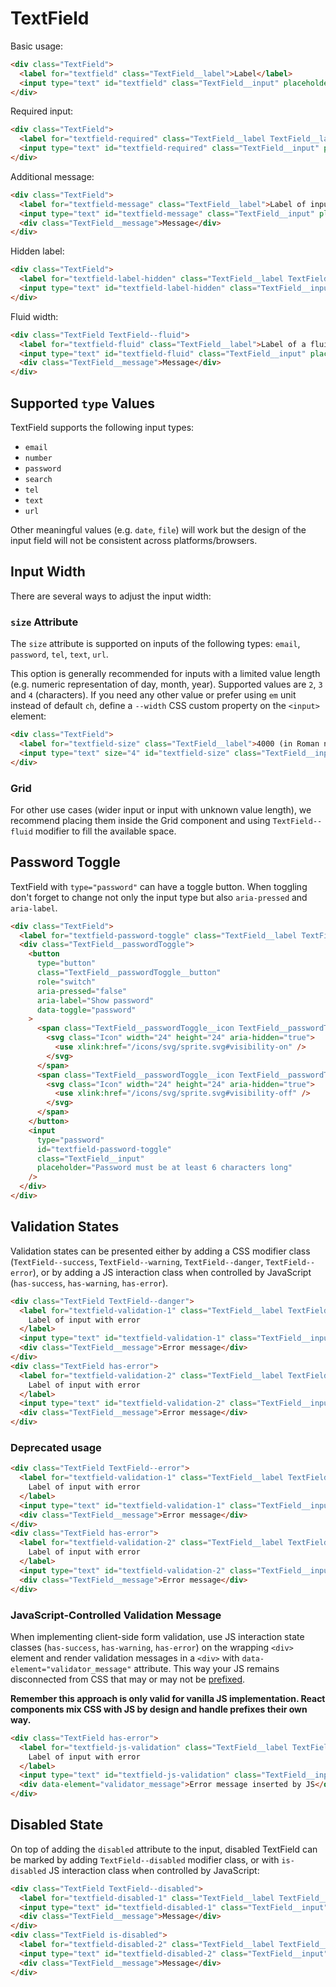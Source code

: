 # TextField

Basic usage:

```html
<div class="TextField">
  <label for="textfield" class="TextField__label">Label</label>
  <input type="text" id="textfield" class="TextField__input" placeholder="Placeholder" />
</div>
```

Required input:

```html
<div class="TextField">
  <label for="textfield-required" class="TextField__label TextField__label--required">Label of required input</label>
  <input type="text" id="textfield-required" class="TextField__input" placeholder="Placeholder" required />
</div>
```

Additional message:

```html
<div class="TextField">
  <label for="textfield-message" class="TextField__label">Label of input with message</label>
  <input type="text" id="textfield-message" class="TextField__input" placeholder="Placeholder" />
  <div class="TextField__message">Message</div>
</div>
```

Hidden label:

```html
<div class="TextField">
  <label for="textfield-label-hidden" class="TextField__label TextField__label--hidden">Label Hidden</label>
  <input type="text" id="textfield-label-hidden" class="TextField__input" placeholder="Placeholder" value="Filled" />
</div>
```

Fluid width:

```html
<div class="TextField TextField--fluid">
  <label for="textfield-fluid" class="TextField__label">Label of a fluid input</label>
  <input type="text" id="textfield-fluid" class="TextField__input" placeholder="Placeholder" />
  <div class="TextField__message">Message</div>
</div>
```

## Supported `type` Values

TextField supports the following input types:

- `email`
- `number`
- `password`
- `search`
- `tel`
- `text`
- `url`

Other meaningful values (e.g. `date`, `file`) will work but the design of the
input field will not be consistent across platforms/browsers.

## Input Width

There are several ways to adjust the input width:

### `size` Attribute

The `size` attribute is supported on inputs of the following types: `email`,
`password`, `tel`, `text`, `url`.

This option is generally recommended for inputs with a limited value length
(e.g. numeric representation of day, month, year). Supported values are `2`, `3`
and `4` (characters). If you need any other value or prefer using `em` unit
instead of default `ch`, define a `--width` CSS custom property on the `<input>`
element:

```html
<div class="TextField">
  <label for="textfield-size" class="TextField__label">4000 (in Roman numerals)</label>
  <input type="text" size="4" id="textfield-size" class="TextField__input" style="--width: 4em;" />
</div>
```

### Grid

For other use cases (wider input or input with unknown value length), we
recommend placing them inside the Grid component and using `TextField--fluid`
modifier to fill the available space.

## Password Toggle

TextField with `type="password"` can have a toggle button. When toggling don't
forget to change not only the input type but also `aria-pressed` and
`aria-label`.

```html
<div class="TextField">
  <label for="textfield-password-toggle" class="TextField__label TextField__label--required">Password Toggle</label>
  <div class="TextField__passwordToggle">
    <button
      type="button"
      class="TextField__passwordToggle__button"
      role="switch"
      aria-pressed="false"
      aria-label="Show password"
      data-toggle="password"
    >
      <span class="TextField__passwordToggle__icon TextField__passwordToggle__icon--hidden">
        <svg class="Icon" width="24" height="24" aria-hidden="true">
          <use xlink:href="/icons/svg/sprite.svg#visibility-on" />
        </svg>
      </span>
      <span class="TextField__passwordToggle__icon TextField__passwordToggle__icon--shown">
        <svg class="Icon" width="24" height="24" aria-hidden="true">
          <use xlink:href="/icons/svg/sprite.svg#visibility-off" />
        </svg>
      </span>
    </button>
    <input
      type="password"
      id="textfield-password-toggle"
      class="TextField__input"
      placeholder="Password must be at least 6 characters long"
    />
  </div>
</div>
```

## Validation States

Validation states can be presented either by adding a CSS modifier class
(`TextField--success`, `TextField--warning`, `TextField--danger`, `TextField--error`), or by adding
a JS interaction class when controlled by JavaScript (`has-success`,
`has-warning`, `has-error`).

```html
<div class="TextField TextField--danger">
  <label for="textfield-validation-1" class="TextField__label TextField__label--required">
    Label of input with error
  </label>
  <input type="text" id="textfield-validation-1" class="TextField__input" placeholder="Placeholder" value="Filled" />
  <div class="TextField__message">Error message</div>
</div>
<div class="TextField has-error">
  <label for="textfield-validation-2" class="TextField__label TextField__label--required">
    Label of input with error
  </label>
  <input type="text" id="textfield-validation-2" class="TextField__input" placeholder="Placeholder" value="Filled" />
  <div class="TextField__message">Error message</div>
</div>
```

### Deprecated usage

```html
<div class="TextField TextField--error">
  <label for="textfield-validation-1" class="TextField__label TextField__label--required">
    Label of input with error
  </label>
  <input type="text" id="textfield-validation-1" class="TextField__input" placeholder="Placeholder" value="Filled" />
  <div class="TextField__message">Error message</div>
</div>
<div class="TextField has-error">
  <label for="textfield-validation-2" class="TextField__label TextField__label--required">
    Label of input with error
  </label>
  <input type="text" id="textfield-validation-2" class="TextField__input" placeholder="Placeholder" value="Filled" />
  <div class="TextField__message">Error message</div>
</div>
```

### JavaScript-Controlled Validation Message

When implementing client-side form validation, use JS interaction state classes
(`has-success`, `has-warning`, `has-error`) on the wrapping `<div>` element and
render validation messages in a `<div>` with `data-element="validator_message"`
attribute. This way your JS remains disconnected from CSS that may or may not be
[prefixed].

**Remember this approach is only valid for vanilla JS implementation. React
components mix CSS with JS by design and handle prefixes their own way.**

```html
<div class="TextField has-error">
  <label for="textfield-js-validation" class="TextField__label TextField__label--required">
    Label of input with error
  </label>
  <input type="text" id="textfield-js-validation" class="TextField__input" placeholder="Placeholder" value="Filled" />
  <div data-element="validator_message">Error message inserted by JS</div>
</div>
```

## Disabled State

On top of adding the `disabled` attribute to the input, disabled TextField can
be marked by adding `TextField--disabled` modifier class, or with `is-disabled`
JS interaction class when controlled by JavaScript:

```html
<div class="TextField TextField--disabled">
  <label for="textfield-disabled-1" class="TextField__label TextField__label--required">Label of disabled input</label>
  <input type="text" id="textfield-disabled-1" class="TextField__input" placeholder="Placeholder" disabled />
  <div class="TextField__message">Message</div>
</div>
<div class="TextField is-disabled">
  <label for="textfield-disabled-2" class="TextField__label TextField__label--required">Label of disabled input</label>
  <input type="text" id="textfield-disabled-2" class="TextField__input" placeholder="Placeholder" disabled />
  <div class="TextField__message">Message</div>
</div>
```

[prefixed]: https://github.com/lmc-eu/spirit-design-system/tree/main/packages/web#prefixing-css-class-names
